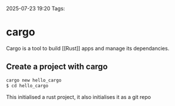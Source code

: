 2025-07-23 19:20
Tags: 

# cargo

Cargo is a tool to build [[Rust]] apps and manage its dependancies.

## Create a project with cargo

```bash
cargo new hello_cargo
$ cd hello_cargo
```

This initialised a rust project, it also initialises it as a git repo